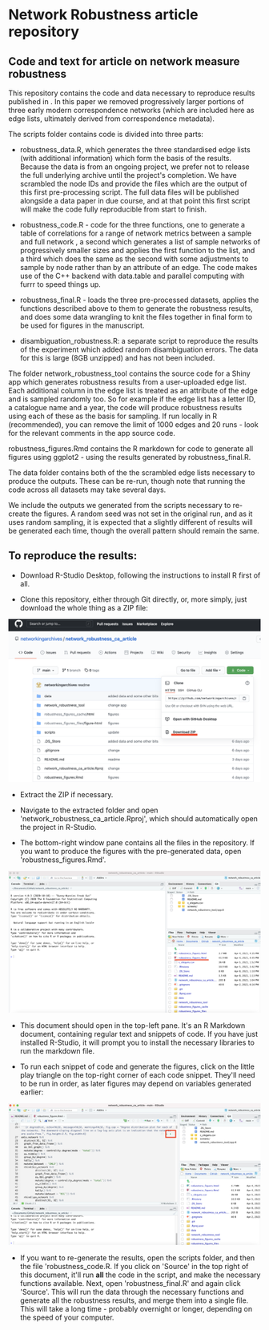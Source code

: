 # Network Robustness article repository  

## Code and text for article on network measure robustness

This repository contains the code and data necessary to reproduce results published in <insert link here>. In this paper we removed progressively larger portions of three early modern correspondence networks (which are included here as edge lists, ultimately derived from correspondence metadata). 

The scripts folder contains code is divided into three parts:

* robustness_data.R, which generates the three standardised edge lists (with additional information) which form the basis of the results. Because the data is from an ongoing project, we prefer not to release the full underlying archive until the project's completion. We have scrambled the node IDs and provide the files which are the output of this first pre-processing script. The full data files will be published alongside a data paper in due course, and at that point this first script will make the code fully reproducible from start to finish.

* robustness_code.R - code for the three functions, one to generate a table of correlations for a range of network metrics between a sample and full network , a second which generates a list of sample networks of progressively smaller sizes and applies the first function to the list, and a third which does the same as the second with some adjustments to sample by node rather than by an attribute of an edge.  The code makes use of the C++ backend with data.table and parallel computing with furrr to speed things up. 

* robustness_final.R - loads the three pre-processed datasets, applies the functions described above to them to generate the robustness results, and does some data wrangling to knit the files together in final form to be used for figures in the manuscript.

* disambiguation_robustness.R: a separate script to reproduce the results of the experiment which added random disambiguation errors. The data for this is large (8GB unzipped) and has not been included.

The folder network_robustness_tool contains the source code for a Shiny app which generates robustness results from a user-uploaded edge list. Each additional column in the edge list is treated as an attribute of the edge and is sampled randomly too. So for example if the edge list has a letter ID, a catalogue name and a year, the code will produce robustness results using each of these as the basis for sampling. If run locally in R (recommended), you can remove the limit of 1000 edges and 20 runs - look for the relevant comments in the app source code. 

robustness_figures.Rmd contains the R markdown for code to generate all figures using ggplot2 - using the results generated by robustness_final.R.

The data folder contains both of the the scrambled edge lists necessary to produce the outputs. These can be re-run, though note that running the code across all datasets may take several days. 

We include the outputs we generated from the scripts necessary to re-create the figures. A random seed was not set in the original run, and as it uses random sampling, it is expected that a slightly different of results will be generated each time, though the overall pattern should remain the same. 
## To reproduce the results:

* Download R-Studio Desktop, following the instructions to install R first of all.

* Clone this repository, either through Git directly, or, more simply, just download the whole thing as a ZIP file:

![screenshot with Zip download option highlighted](screens/screen-1.png)

* Extract the ZIP if necessary.

* Navigate to the extracted folder and open 'network_robustness_ca_article.Rproj', which should automatically open the project in R-Studio.

* The bottom-right window pane contains all the files in the repository. If you want to produce the figures with the pre-generated data, open 'robustness_figures.Rmd'.

![screenshot with robustness_figures.Rmd highlighted in the bottom-right pane](screens/screen-2.png)

* This document should open in the top-left pane. It's an R Markdown document, containing regular text and snippets of code. If you have just installed R-Studio, it will prompt you to install the necessary libraries to run the markdown file. 

* To run each snippet of code and generate the figures, click on the little play triangle on the top-right corner of each code snippet. They'll need to be run in order, as later figures may depend on variables generated earlier:

![screenshot with the run code button highlighted in the R Markdown document in the top-left pane](screens/screen-3.png)

* If you want to re-generate the results, open the scripts folder, and then the file 'robustness_code.R. If you click on 'Source' in the top right of this document, it'll run **all** the code in the script, and make the necessary functions available. Next, open 'robustness_final.R' and again click 'Source'. This will run the data through the necessary functions and generate all the robustness results, and merge them into a single file. This will take a long time - probably overnight or longer, depending on the speed of your computer. 


